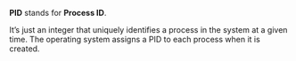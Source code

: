 **PID** stands for **Process ID**.

It’s just an integer that uniquely identifies a process in the system at a given time. The operating system assigns a PID to each process when it is created.